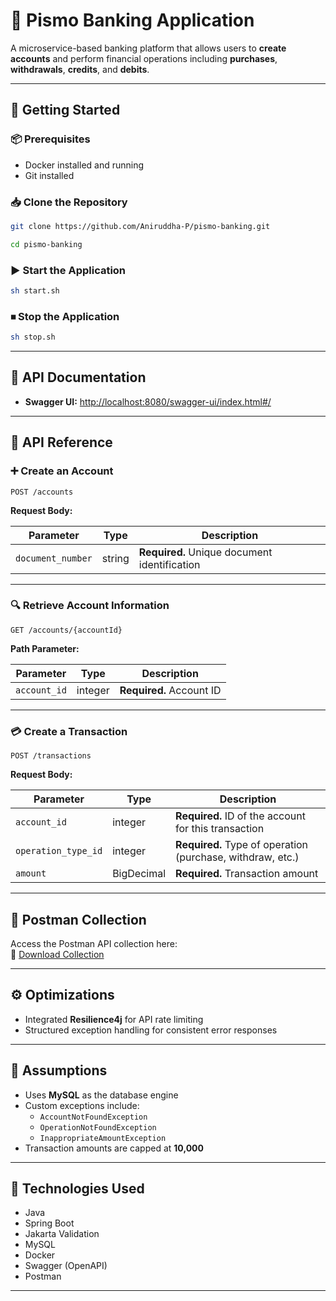# 🏦 Pismo Banking Application

A microservice-based banking platform that allows users to **create accounts** and perform financial operations including **purchases**, **withdrawals**, **credits**, and **debits**.

---

## 🚀 Getting Started

### 📦 Prerequisites

- Docker installed and running
- Git installed

### 📥 Clone the Repository

```bash
git clone https://github.com/Aniruddha-P/pismo-banking.git
```

```bash
cd pismo-banking
```

### ▶ Start the Application

```bash
sh start.sh
```

### ⏹ Stop the Application

```bash
sh stop.sh
```

---

## 📘 API Documentation

- **Swagger UI:** [http://localhost:8080/swagger-ui/index.html#/](http://localhost:8080/swagger-ui/index.html#/)

---

## 📡 API Reference

### ➕ Create an Account

```http
POST /accounts
```

**Request Body:**

| Parameter         | Type   | Description                                  |
|------------------|--------|----------------------------------------------|
| `document_number` | string | **Required.** Unique document identification |

---

### 🔍 Retrieve Account Information

```http
GET /accounts/{accountId}
```

**Path Parameter:**

| Parameter     | Type    | Description                   |
|--------------|---------|-------------------------------|
| `account_id` | integer | **Required.** Account ID      |

---

### 💳 Create a Transaction

```http
POST /transactions
```

**Request Body:**

| Parameter           | Type         | Description                                                |
|---------------------|--------------|------------------------------------------------------------|
| `account_id`        | integer      | **Required.** ID of the account for this transaction       |
| `operation_type_id` | integer      | **Required.** Type of operation (purchase, withdraw, etc.) |
| `amount`            | BigDecimal   | **Required.** Transaction amount                           |

---

## 🧪 Postman Collection

Access the Postman API collection here:  
📎 [Download Collection](https://github.com/Aniruddha-P/pismo-banking/blob/main/src/main/resources/postman/PismoBankingAPIs.postman_collection.json)

---

## ⚙️ Optimizations

- Integrated **Resilience4j** for API rate limiting
- Structured exception handling for consistent error responses

---

## 📝 Assumptions

- Uses **MySQL** as the database engine
- Custom exceptions include:
    - `AccountNotFoundException`
    - `OperationNotFoundException`
    - `InappropriateAmountException`
- Transaction amounts are capped at **10,000**

---

## 📌 Technologies Used

- Java
- Spring Boot
- Jakarta Validation
- MySQL
- Docker
- Swagger (OpenAPI)
- Postman

---
